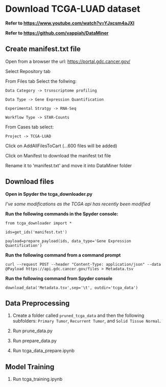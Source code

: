 

# Download TCGA-LUAD dataset
**Refer to https://www.youtube.com/watch?v=YJxcsm4aJXI**

**Refer to https://github.com/vappiah/DataMiner**

## Create manifest.txt file

Open from a browser the url: https://portal.gdc.cancer.gov/

Select Repository tab

From Files tab Select the follwing:

    Data Category -> trsnscriptome profiling
    
    Data Type -> Gene Expression Quantification
    
    Experimental Stratgy -> RNA-Seq
    
    Workflow Type -> STAR-Counts
    
From Cases tab select:

    Project -> TCGA-LUAD

Click on AddAllFilesToCart (...600 files will be added) 

Click on Manifest to download the manifest txt file

Rename it to 'manifest.txt' and move it into DataMiner folder

## Download files


**Open in Spyder the tcga_downloader.py**

*I've some modifications as the TCGA api has recently been modified*

**Run the following commands in the Spyder console:**

`from tcga_downloader import *`

`ids=get_ids('manifest.txt')`

`payload=prepare_payload(ids, data_type='Gene Expression Quantification')`

**Run the following command from a command prompt**

`curl --request POST --header "Content-Type: application/json" --data @Payload https://api.gdc.cancer.gov/files > Metadata.tsv`

**Run the following command from Spyder console**

`download_data('Metadata.tsv',sep='\t', outdir='tcga_data')`


## Data Preprocessing

1. Create a folder called `pruned_tcga_data` and then the following subfolders: `Primary Tumor`, `Recurrent Tumor`, and `Solid Tissue Normal`.

2. Run prune_data.py

3. Run prepare_data.py

4. Run tcga_data_prepare.ipynb

## Model Training

1. Run tcga_training.ipynb

